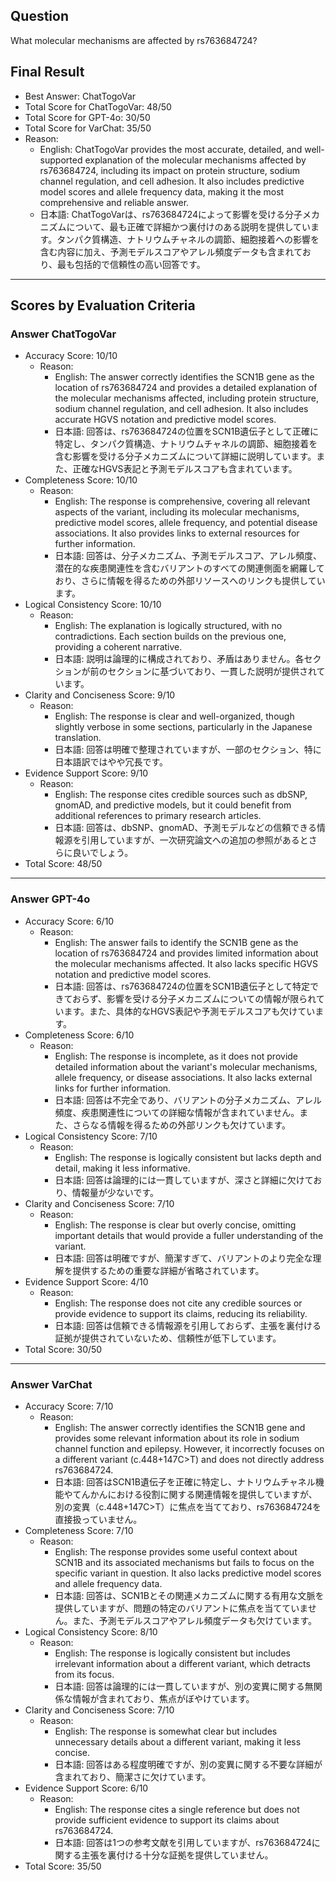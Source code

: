 ## Question

What molecular mechanisms are affected by rs763684724?

## Final Result

- Best Answer: ChatTogoVar
- Total Score for ChatTogoVar: 48/50
- Total Score for GPT-4o: 30/50
- Total Score for VarChat: 35/50
- Reason:
  - English: ChatTogoVar provides the most accurate, detailed, and well-supported explanation of the molecular mechanisms affected by rs763684724, including its impact on protein structure, sodium channel regulation, and cell adhesion. It also includes predictive model scores and allele frequency data, making it the most comprehensive and reliable answer.
  - 日本語: ChatTogoVarは、rs763684724によって影響を受ける分子メカニズムについて、最も正確で詳細かつ裏付けのある説明を提供しています。タンパク質構造、ナトリウムチャネルの調節、細胞接着への影響を含む内容に加え、予測モデルスコアやアレル頻度データも含まれており、最も包括的で信頼性の高い回答です。

---

## Scores by Evaluation Criteria

### Answer ChatTogoVar
- Accuracy Score: 10/10
  - Reason: 
    - English: The answer correctly identifies the SCN1B gene as the location of rs763684724 and provides a detailed explanation of the molecular mechanisms affected, including protein structure, sodium channel regulation, and cell adhesion. It also includes accurate HGVS notation and predictive model scores.
    - 日本語: 回答は、rs763684724の位置をSCN1B遺伝子として正確に特定し、タンパク質構造、ナトリウムチャネルの調節、細胞接着を含む影響を受ける分子メカニズムについて詳細に説明しています。また、正確なHGVS表記と予測モデルスコアも含まれています。
- Completeness Score: 10/10
  - Reason: 
    - English: The response is comprehensive, covering all relevant aspects of the variant, including its molecular mechanisms, predictive model scores, allele frequency, and potential disease associations. It also provides links to external resources for further information.
    - 日本語: 回答は、分子メカニズム、予測モデルスコア、アレル頻度、潜在的な疾患関連性を含むバリアントのすべての関連側面を網羅しており、さらに情報を得るための外部リソースへのリンクも提供しています。
- Logical Consistency Score: 10/10
  - Reason: 
    - English: The explanation is logically structured, with no contradictions. Each section builds on the previous one, providing a coherent narrative.
    - 日本語: 説明は論理的に構成されており、矛盾はありません。各セクションが前のセクションに基づいており、一貫した説明が提供されています。
- Clarity and Conciseness Score: 9/10
  - Reason: 
    - English: The response is clear and well-organized, though slightly verbose in some sections, particularly in the Japanese translation.
    - 日本語: 回答は明確で整理されていますが、一部のセクション、特に日本語訳ではやや冗長です。
- Evidence Support Score: 9/10
  - Reason: 
    - English: The response cites credible sources such as dbSNP, gnomAD, and predictive models, but it could benefit from additional references to primary research articles.
    - 日本語: 回答は、dbSNP、gnomAD、予測モデルなどの信頼できる情報源を引用していますが、一次研究論文への追加の参照があるとさらに良いでしょう。
- Total Score: 48/50

---

### Answer GPT-4o
- Accuracy Score: 6/10
  - Reason: 
    - English: The answer fails to identify the SCN1B gene as the location of rs763684724 and provides limited information about the molecular mechanisms affected. It also lacks specific HGVS notation and predictive model scores.
    - 日本語: 回答は、rs763684724の位置をSCN1B遺伝子として特定できておらず、影響を受ける分子メカニズムについての情報が限られています。また、具体的なHGVS表記や予測モデルスコアも欠けています。
- Completeness Score: 6/10
  - Reason: 
    - English: The response is incomplete, as it does not provide detailed information about the variant's molecular mechanisms, allele frequency, or disease associations. It also lacks external links for further information.
    - 日本語: 回答は不完全であり、バリアントの分子メカニズム、アレル頻度、疾患関連性についての詳細な情報が含まれていません。また、さらなる情報を得るための外部リンクも欠けています。
- Logical Consistency Score: 7/10
  - Reason: 
    - English: The response is logically consistent but lacks depth and detail, making it less informative.
    - 日本語: 回答は論理的には一貫していますが、深さと詳細に欠けており、情報量が少ないです。
- Clarity and Conciseness Score: 7/10
  - Reason: 
    - English: The response is clear but overly concise, omitting important details that would provide a fuller understanding of the variant.
    - 日本語: 回答は明確ですが、簡潔すぎて、バリアントのより完全な理解を提供するための重要な詳細が省略されています。
- Evidence Support Score: 4/10
  - Reason: 
    - English: The response does not cite any credible sources or provide evidence to support its claims, reducing its reliability.
    - 日本語: 回答は信頼できる情報源を引用しておらず、主張を裏付ける証拠が提供されていないため、信頼性が低下しています。
- Total Score: 30/50

---

### Answer VarChat
- Accuracy Score: 7/10
  - Reason: 
    - English: The answer correctly identifies the SCN1B gene and provides some relevant information about its role in sodium channel function and epilepsy. However, it incorrectly focuses on a different variant (c.448+147C>T) and does not directly address rs763684724.
    - 日本語: 回答はSCN1B遺伝子を正確に特定し、ナトリウムチャネル機能やてんかんにおける役割に関する関連情報を提供していますが、別の変異（c.448+147C>T）に焦点を当てており、rs763684724を直接扱っていません。
- Completeness Score: 7/10
  - Reason: 
    - English: The response provides some useful context about SCN1B and its associated mechanisms but fails to focus on the specific variant in question. It also lacks predictive model scores and allele frequency data.
    - 日本語: 回答は、SCN1Bとその関連メカニズムに関する有用な文脈を提供していますが、問題の特定のバリアントに焦点を当てていません。また、予測モデルスコアやアレル頻度データも欠けています。
- Logical Consistency Score: 8/10
  - Reason: 
    - English: The response is logically consistent but includes irrelevant information about a different variant, which detracts from its focus.
    - 日本語: 回答は論理的には一貫していますが、別の変異に関する無関係な情報が含まれており、焦点がぼやけています。
- Clarity and Conciseness Score: 7/10
  - Reason: 
    - English: The response is somewhat clear but includes unnecessary details about a different variant, making it less concise.
    - 日本語: 回答はある程度明確ですが、別の変異に関する不要な詳細が含まれており、簡潔さに欠けています。
- Evidence Support Score: 6/10
  - Reason: 
    - English: The response cites a single reference but does not provide sufficient evidence to support its claims about rs763684724.
    - 日本語: 回答は1つの参考文献を引用していますが、rs763684724に関する主張を裏付ける十分な証拠を提供していません。
- Total Score: 35/50